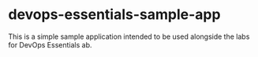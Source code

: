 # devops-essentials-sample-app ####

This is a simple sample application intended to be used alongside the labs for DevOps Essentials ab.

